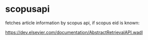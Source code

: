 # scopusapi

fetches article information by scopus api, if scopus eid is known:

https://dev.elsevier.com/documentation/AbstractRetrievalAPI.wadl 
